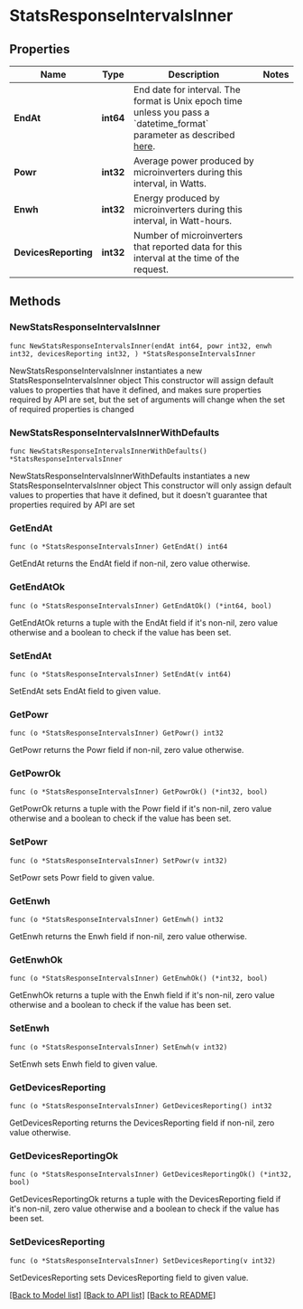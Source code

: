 # StatsResponseIntervalsInner

## Properties

Name | Type | Description | Notes
------------ | ------------- | ------------- | -------------
**EndAt** | **int64** | End date for interval. The format is Unix epoch time unless you pass a &#x60;datetime_format&#x60; parameter as described [here](https://developer.enphase.com/docs#Datetimes). | 
**Powr** | **int32** | Average power produced by microinverters during this interval, in Watts. | 
**Enwh** | **int32** | Energy produced by microinverters during this interval, in Watt-hours. | 
**DevicesReporting** | **int32** | Number of microinverters that reported data for this interval at the time of the request. | 

## Methods

### NewStatsResponseIntervalsInner

`func NewStatsResponseIntervalsInner(endAt int64, powr int32, enwh int32, devicesReporting int32, ) *StatsResponseIntervalsInner`

NewStatsResponseIntervalsInner instantiates a new StatsResponseIntervalsInner object
This constructor will assign default values to properties that have it defined,
and makes sure properties required by API are set, but the set of arguments
will change when the set of required properties is changed

### NewStatsResponseIntervalsInnerWithDefaults

`func NewStatsResponseIntervalsInnerWithDefaults() *StatsResponseIntervalsInner`

NewStatsResponseIntervalsInnerWithDefaults instantiates a new StatsResponseIntervalsInner object
This constructor will only assign default values to properties that have it defined,
but it doesn't guarantee that properties required by API are set

### GetEndAt

`func (o *StatsResponseIntervalsInner) GetEndAt() int64`

GetEndAt returns the EndAt field if non-nil, zero value otherwise.

### GetEndAtOk

`func (o *StatsResponseIntervalsInner) GetEndAtOk() (*int64, bool)`

GetEndAtOk returns a tuple with the EndAt field if it's non-nil, zero value otherwise
and a boolean to check if the value has been set.

### SetEndAt

`func (o *StatsResponseIntervalsInner) SetEndAt(v int64)`

SetEndAt sets EndAt field to given value.


### GetPowr

`func (o *StatsResponseIntervalsInner) GetPowr() int32`

GetPowr returns the Powr field if non-nil, zero value otherwise.

### GetPowrOk

`func (o *StatsResponseIntervalsInner) GetPowrOk() (*int32, bool)`

GetPowrOk returns a tuple with the Powr field if it's non-nil, zero value otherwise
and a boolean to check if the value has been set.

### SetPowr

`func (o *StatsResponseIntervalsInner) SetPowr(v int32)`

SetPowr sets Powr field to given value.


### GetEnwh

`func (o *StatsResponseIntervalsInner) GetEnwh() int32`

GetEnwh returns the Enwh field if non-nil, zero value otherwise.

### GetEnwhOk

`func (o *StatsResponseIntervalsInner) GetEnwhOk() (*int32, bool)`

GetEnwhOk returns a tuple with the Enwh field if it's non-nil, zero value otherwise
and a boolean to check if the value has been set.

### SetEnwh

`func (o *StatsResponseIntervalsInner) SetEnwh(v int32)`

SetEnwh sets Enwh field to given value.


### GetDevicesReporting

`func (o *StatsResponseIntervalsInner) GetDevicesReporting() int32`

GetDevicesReporting returns the DevicesReporting field if non-nil, zero value otherwise.

### GetDevicesReportingOk

`func (o *StatsResponseIntervalsInner) GetDevicesReportingOk() (*int32, bool)`

GetDevicesReportingOk returns a tuple with the DevicesReporting field if it's non-nil, zero value otherwise
and a boolean to check if the value has been set.

### SetDevicesReporting

`func (o *StatsResponseIntervalsInner) SetDevicesReporting(v int32)`

SetDevicesReporting sets DevicesReporting field to given value.



[[Back to Model list]](../README.md#documentation-for-models) [[Back to API list]](../README.md#documentation-for-api-endpoints) [[Back to README]](../README.md)


